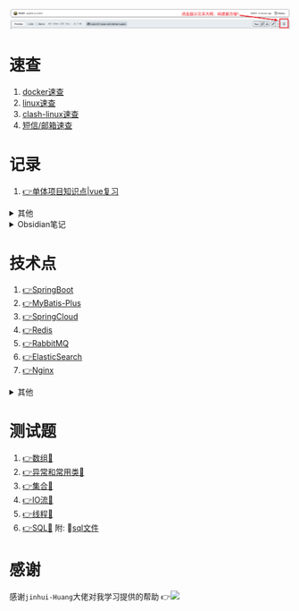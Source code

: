![温馨提示](img/Snipaste_2023-09-02_15-52-55.png)

# 速查

1. [docker速查](framework/docker/docker.md)
2. [linux速查](java/linux知识速记.md)
3. [clash-linux速查](java/clash配置.md)
4. [短信/邮箱速查](framework/email-demo/记录.md)

# 记录

1. [👉单体项目知识点|vue复习](framework/sky-take-out/README.md)
   

<details>
<summary>其他</summary>

1. [👉Git📖](java/Git.md)
2. [👉JVM📖](java/jVM组成.md)
3. [👉MySql](java/SQL数据库.md)
4. [👉JDK17](java/JDK17常用新特性.md)
5. [👉Interview](interview/面试知识点.md)  
6. [👉Knowledge📕](java/🌟重要知识点汇总.md)
</details>

<details>
<summary>Obsidian笔记</summary>


1. [👉HTML基础📖](java/1-HTML基础.md)
8. [👉CSS📖](java/2-CSS.md)
9.  [👉JavaScript📖](java/JavaScript.md)
10. [👉Ajax📖](java/Ajax.md)
11. [👉VUE📖](java/VUE.md)
6. [👉JAVA入门📖](java/3-java%20SE%20入门.md)
7. [👉方法📖](java/4-方法.md)
8. [👉数组📖](java/5-数组.md)
9. [👉面向对象📖](java/6-面向对象.md)
10. [👉异常处理📖](java/7-异常处理.md)
11. [👉常用类📖](java/8-常用类.md)
12. [👉集合📖](java/9-集合.md)
13. [👉IO流📖](java/10-IO流.md)
14. [👉多线程📖](java/11-多线程.md)
15. [👉网络编程📖](java/12-网络编程.md)
16. [👉反射📖](java/13-反射.md)
17. [👉JDBC📖](java/14-JDBC.md)
13. [👉JavaWeb📖](java/JavaWeb.md)
</details>



# 技术点

1. [👉SpringBoot](framework/springboot-helloworld/学习记录.md)
9.  [👉MyBatis-Plus](framework/mybatis-plus/mp-demo/MyBatis-Plus笔记.md)
10. [👉SpringCloud](framework/SpringCloud/springcloud笔记.md)
11. [👉Redis](framework/redis_study/学习记录.md)
12. [👉RabbitMQ](framework/mq-study/MQ.md)
13. [👉ElasticSearch](framework/es-study/es.md)
14. [👉Nginx](framework/nginx-study/README.md)


<details>
<summary>其他</summary>

1. [👉MyBatis 逆向工程](java/mybatis-generator.md)
2. [👉Spring AOP|声明式事务](framework/SpringPractice10-6/学习记录10-6.md)
3. [👉SpringMVC 了解MVC|核心组件|控制流程](framework/SpringMVC/SpringMVC学习记录10-7.md)
4. [👉SpringMVC 组件配置](framework/SpringMVC02/SpringMVC学习记录第二天10-8.md)
5. [👉SpringMVC 异步通信|上传与下载](framework/SpringMVC03/SpringMVC02/SpringMVC45%2010-1112.md)
6. [👉SSM整合](framework/ssm-integration/记录.md)
7. [👉SSM整合 聚合式](framework/web-aggregation/记录.md)
</details>

# 测试题

1. [👉数组💯](java/面试简单题测试.md)
2. [👉异常和常用类💯](java/模拟测试摸底题.md)
3. [👉集合💯](java/集合中难测试题.md)
4. [👉IO流💯](java/IO流简单测试题.md)
5. [👉线程💯](java/线程简单测试题.md)
6. [👉SQL💯](java/SQL简单测试题.md)
    附: 💾[sql文件](java/tb_order.sql)

# 感谢
感谢`jinhui-Huang`大佬对我学习提供的帮助
👉<a href="https://github.com/jinhui-Huang"><img src="https://img.shields.io/badge/dynamic/json?url=https%3A%2F%2Fapi.spencerwoo.com%2Fsubstats%2F%3Fsource%3Dgithub%26queryKey%3Djinhui-Huang&query=%24.data.totalSubs&suffix=%20followers&logo=github&label=jinhui-Huang&labelColor=0996AD&color=0786BC)"></a>
